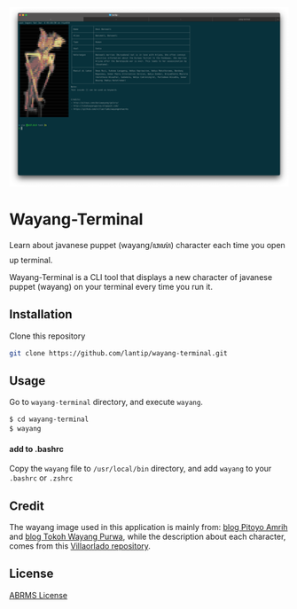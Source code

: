 ![screenshot](screenshot.png)

# Wayang-Terminal

Learn about javanese puppet (wayang/ꦮꦪꦁ) character each time you open up terminal.

Wayang-Terminal is a CLI tool that displays a new character of javanese puppet (wayang) on your terminal every time you run it.


## Installation

Clone this repository

```bash
git clone https://github.com/lantip/wayang-terminal.git
```

## Usage
Go to `wayang-terminal` directory, and execute `wayang`.

```bash
$ cd wayang-terminal
$ wayang
```

#### add to .bashrc 

Copy the `wayang` file to `/usr/local/bin` directory, and add `wayang` to your `.bashrc` or `.zshrc`

## Credit
The wayang image used in this application is mainly from:
[blog Pitoyo Amrih](http://pitoyo.com/duniawayang/galery/) and [blog Tokoh Wayang Purwa](http://tokohwayangpurwa.blogspot.com/), while the description about each character, comes from this [Villaorlado repository](https://github.com/villaorlado/wayangnetworks).


## License
[ABRMS License](./ABRMS-License.md)
